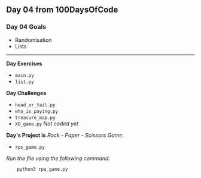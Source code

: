 ## Day 04 from 100DaysOfCode

### Day 04 Goals

- Randomisation
- Lists
___
**Day Exercises**

- `main.py`
- `list.py`

**Day Challenges**

- `head_or_tail.py`
- `who_is_paying.py`
- `treasure_map.py`
- `XO_game.py` *Not coded yet*

**Day's Project is** *Rock - Paper - Scissors Game*.

- `rps_game.py` 

*Run the file using the following command:*

``` bash
    python3 rps_game.py
```
